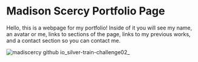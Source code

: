 # Madison Scercy Portfolio Page
Hello, this is a webpage for my portfolio! Inside of it you will see my name, an avatar or me, links to sections of the page, links to my previous works, and a contact section so you can contact me.

![madiscercy github io_silver-train-challenge02_](https://user-images.githubusercontent.com/122477030/223561084-892d0a15-2136-40de-b7cb-54838729e013.png)
